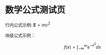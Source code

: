 # 数学公式测试页

行内公式示例: $\boldsymbol{E} = mc^2$

块级公式示例：

$$
f(x) = \int_{-\infty}^\infty e^{-x^2} dx
$$

